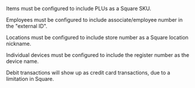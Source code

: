 Items must be configured to include PLUs as a Square SKU.

Employees must be configured to include associate/employee number in the "external ID".

Locations must be configured to include store number as a Square location nickname.

Individual devices must be configured to include the register number as the device name.

Debit transactions will show up as credit card transactions, due to a limitation in Square.